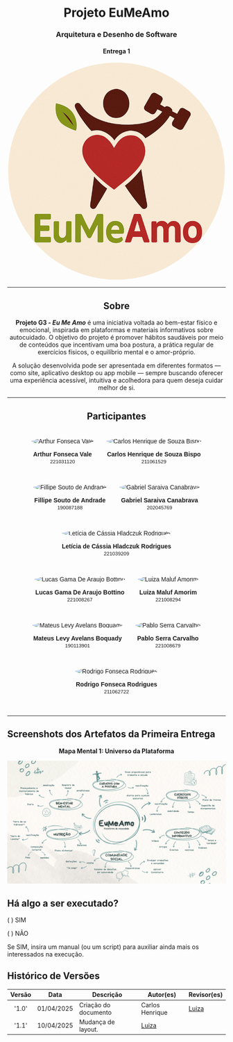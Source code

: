 <center>

# __Projeto EuMeAmo__

### __Arquitetura e Desenho de Software__

#### __Entrega 1__

<p align="center">
  <img src="assets/logo.jpeg" alt="Logo EuMeAmo" style="width: 500px; height: 500px; border-radius: 50%;">
</p>


</center>


---

<center>

## Sobre 

**Projeto G3 - *Eu Me Amo*** é uma iniciativa voltada ao bem-estar físico e emocional, inspirada em plataformas e materiais informativos sobre autocuidado. O objetivo do projeto é promover hábitos saudáveis por meio de conteúdos que incentivam uma boa postura, a prática regular de exercícios físicos, o equilíbrio mental e o amor-próprio.

A solução desenvolvida pode ser apresentada em diferentes formatos — como site, aplicativo desktop ou app mobile — sempre buscando oferecer uma experiência acessível, intuitiva e acolhedora para quem deseja cuidar melhor de si.

---
## __Participantes__

<div style="display: flex; flex-wrap: wrap; justify-content: center; gap: 30px; padding: 20px; font-family: Arial, sans-serif;">

  <div style="text-align: center;">
    <img src="https://avatars.githubusercontent.com/u/169956243?v=4" alt="Arthur Fonseca Vale" style="width: 100px; height: 100px; border-radius: 50%; object-fit: cover;">
    <p><strong>Arthur Fonseca Vale</strong><br><small>221031120</small></p>
  </div>

  <div style="text-align: center;">
    <img src="https://avatars.githubusercontent.com/u/176343509?s=400&u=f68505c1514d25643e35b4b3869217ca352e8ab5&v=4" alt="Carlos Henrique de Souza Bispo" style="width: 100px; height: 100px; border-radius: 50%; object-fit: cover;">
    <p><strong>Carlos Henrique de Souza Bispo</strong><br><small>211061529</small></p>
  </div>

  <div style="text-align: center;">
    <img src="https://avatars.githubusercontent.com/u/72557022?v=4" alt="Fillipe Souto de Andrade" style="width: 100px; height: 100px; border-radius: 50%; object-fit: cover;">
    <p><strong>Fillipe Souto de Andrade</strong><br><small>190087188</small></p>
  </div>

  <div style="text-align: center;">
    <img src="https://avatars.githubusercontent.com/u/123017858?v=4" alt="Gabriel Saraiva Canabrava" style="width: 100px; height: 100px; border-radius: 50%; object-fit: cover;">
    <p><strong>Gabriel Saraiva Canabrava</strong><br><small>202045769</small></p>
  </div>

  <div style="text-align: center;">
    <img src="https://avatars.githubusercontent.com/u/109438911?v=4" alt="Letícia de Cássia Hladczuk Rodrigues" style="width: 100px; height: 100px; border-radius: 50%; object-fit: cover;">
    <p><strong>Letícia de Cássia Hladczuk Rodrigues</strong><br><small>221039209</small></p>
  </div>

  <div style="text-align: center;">
    <img src="https://avatars.githubusercontent.com/u/101297130?v=4" alt="Lucas Gama De Araujo Bottino" style="width: 100px; height: 100px; border-radius: 50%; object-fit: cover;">
    <p><strong>Lucas Gama De Araujo Bottino</strong><br><small>221008267</small></p>
  </div>

  <div style="text-align: center;">
    <img src="https://avatars.githubusercontent.com/u/117913962?v=4" alt="Luiza Maluf Amorim" style="width: 100px; height: 100px; border-radius: 50%; object-fit: cover;">
    <p><strong>Luiza Maluf Amorim</strong><br><small>221008294</small></p>
  </div>

  <div style="text-align: center;">
    <img src="https://avatars.githubusercontent.com/u/70410544?v=4" alt="Mateus Levy Avelans Boquady" style="width: 100px; height: 100px; border-radius: 50%; object-fit: cover;">
    <p><strong>Mateus Levy Avelans Boquady</strong><br><small>190113901</small></p>
  </div>

  <div style="text-align: center;">
    <img src="https://avatars.githubusercontent.com/u/164106433?v=4" alt="Pablo Serra Carvalho" style="width: 100px; height: 100px; border-radius: 50%; object-fit: cover;">
    <p><strong>Pablo Serra Carvalho</strong><br><small>221008679</small></p>
  </div>

  <div style="text-align: center;">
    <img src="https://avatars.githubusercontent.com/u/98030427?v=4" alt="Rodrigo Fonseca Rodrigues" style="width: 100px; height: 100px; border-radius: 50%; object-fit: cover;">
    <p><strong>Rodrigo Fonseca Rodrigues</strong><br><small>211062722</small></p>
  </div>

</div>

---

</center>



## __Screenshots dos Artefatos da Primeira Entrega__




<center>

__Mapa Mental 1: Universo da Plataforma__

![Mapa Mental 1](assets/mapas_mentais/mapamental_EuMeAmo_plataforma_autocuidado.png)

</center>

## Há algo a ser executado?

( ) SIM

( ) NÃO

Se SIM, insira um manual (ou um script) para auxiliar ainda mais os interessados na execução.



## Histórico de Versões

| Versão | Data | Descrição | Autor(es) | Revisor(es) | 
| :----: | :--: | --------- | ----------- | ------ |
| '1.0'  | 01/04/2025 | Criação do documento |Carlos Henrique  | [Luiza](Luiza) | 
| '1.1' | 10/04/2025 | Mudança de layout. | [Luiza]()
